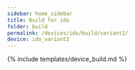 ```yaml
---
sidebar: home_sidebar
title: Build for ido
folder: build
permalink: /devices/ido/build/variant2/
device: ido_variant2
---
```

{% include templates/device_build.md %}
